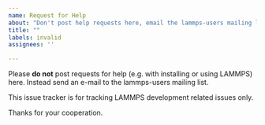 ```yaml
---
name: Request for Help
about: "Don't post help requests here, email the lammps-users mailing list"
title: ""
labels: invalid
assignees: ''

---
```


Please **do not** post requests for help (e.g. with installing or using LAMMPS) here.
Instead send an e-mail to the lammps-users mailing list.

This issue tracker is for tracking LAMMPS development related issues only.

Thanks for your cooperation.
